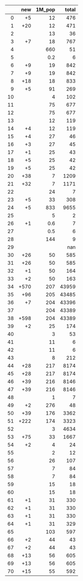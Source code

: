 |    |   new |   1M_pop |   total |
|---:|------:|---------:|--------:|
|  0 |    +5 |     12   |     476 |
|  1 |   +20 |     12   |     471 |
|  2 |       |     13   |      36 |
|  3 |    +7 |     18   |     767 |
|  4 |       |    660   |      51 |
|  5 |       |      0.2 |       6 |
|  6 |    +9 |     19   |     842 |
|  7 |    +9 |     19   |     842 |
|  8 |   +18 |     18   |     833 |
|  9 |    +5 |     91   |     269 |
| 10 |       |      4   |     102 |
| 11 |       |     75   |     677 |
| 12 |       |     75   |     677 |
| 13 |       |     12   |     119 |
| 14 |    +4 |     12   |     119 |
| 15 |    +4 |     27   |      46 |
| 16 |    +3 |     27   |      45 |
| 17 |    +1 |     25   |      43 |
| 18 |    +5 |     25   |      42 |
| 19 |    +5 |     25   |      42 |
| 20 |   +38 |      7   |    1209 |
| 21 |   +32 |      7   |    1171 |
| 22 |       |     24   |       7 |
| 23 |    +5 |     33   |     308 |
| 24 |    +5 |    833   |    9655 |
| 25 |       |      5   |       2 |
| 26 |    +1 |      0.6 |       7 |
| 27 |       |      0.5 |       6 |
| 28 |       |    144   |       9 |
| 29 |       |          |     nan |
| 30 |   +26 |     50   |     585 |
| 31 |   +26 |     50   |     585 |
| 32 |    +1 |     50   |     164 |
| 33 |    +2 |     50   |     163 |
| 34 |  +570 |    207   |   43959 |
| 35 |   +96 |    205   |   43485 |
| 36 |    +7 |    204   |   43396 |
| 37 |       |    204   |   43389 |
| 38 |  +598 |    204   |   43389 |
| 39 |    +2 |     25   |     174 |
| 40 |       |      3   |      53 |
| 41 |       |     11   |       6 |
| 42 |       |     11   |       6 |
| 43 |       |      8   |     212 |
| 44 |   +28 |    217   |    8174 |
| 45 |   +28 |    217   |    8174 |
| 46 |   +39 |    216   |    8146 |
| 47 |   +39 |    216   |    8146 |
| 48 |       |      1   |       7 |
| 49 |    +2 |    276   |      48 |
| 50 |   +39 |    176   |    3362 |
| 51 |  +222 |    174   |    3323 |
| 52 |       |      3   |    4634 |
| 53 |   +75 |     33   |    1667 |
| 54 |    +2 |      4   |      24 |
| 55 |       |      2   |      12 |
| 56 |       |     26   |     107 |
| 57 |       |      7   |      84 |
| 58 |       |      7   |      84 |
| 59 |       |     15   |      18 |
| 60 |       |     15   |      18 |
| 61 |    +1 |     31   |     330 |
| 62 |    +1 |     31   |     330 |
| 63 |    +1 |     31   |     330 |
| 64 |    +1 |     31   |     329 |
| 65 |       |    103   |     597 |
| 66 |    +2 |     44   |      43 |
| 67 |    +2 |     44   |      43 |
| 68 |   +13 |     56   |     605 |
| 69 |   +13 |     56   |     605 |
| 70 |   +15 |     55   |     592 |